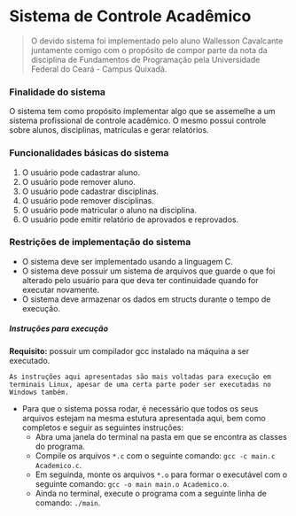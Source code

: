 # Sistema de Controle Acadêmico

> O devido sistema foi implementado pelo aluno Wallesson Cavalcante juntamente comigo com o propósito de compor parte da nota da disciplina de Fundamentos de Programação pela Universidade Federal do Ceará - Campus Quixadá.

### Finalidade do sistema
O sistema tem como propósito implementar algo que se assemelhe a um sistema profissional de controle acadêmico. O mesmo possui controle sobre alunos, disciplinas, matrículas e gerar relatórios.

### Funcionalidades básicas do sistema
1. O usuário pode cadastrar aluno.
2. O usuário pode remover aluno.
3. O usuário pode cadastrar disciplinas.
4. O usuário pode remover disciplinas.
5. O usuário pode matricular o aluno na disciplina.
6. O usuário pode emitir relatório de aprovados e reprovados.

### Restrições de implementação do sistema
* O sistema deve ser implementado usando a linguagem C.
* O sistema deve possuir  um sistema de arquivos que guarde o que foi alterado pelo usuário para que deva ter continuidade quando for executar novamente.
* O sistema deve armazenar os dados em structs durante o tempo de execução.

##### Instruções para execução
**Requisito:** possuir um compilador gcc instalado na máquina a ser executado.

	As instruções aqui apresentadas são mais voltadas para execução em terminais Linux, apesar de uma certa parte poder ser executadas no Windows também.
* Para que o sistema possa rodar, é necessário que todos os seus arquivos estejam na mesma estutura apresentada aqui, bem como completos e seguir as seguintes instruções:
    * Abra uma janela do terminal na pasta em que se encontra as classes do programa.
    * Compile os arquivos `*.c` com o seguinte comando:
        `gcc -c main.c Academico.c`.
    * Em seguinda, monte os arquivos `*.o` para formar o executável com o seguinte comando: 
        `gcc -o main main.o Academico.o`.
    * Ainda no terminal, execute o programa com a seguinte linha de comando:
        `./main`.   